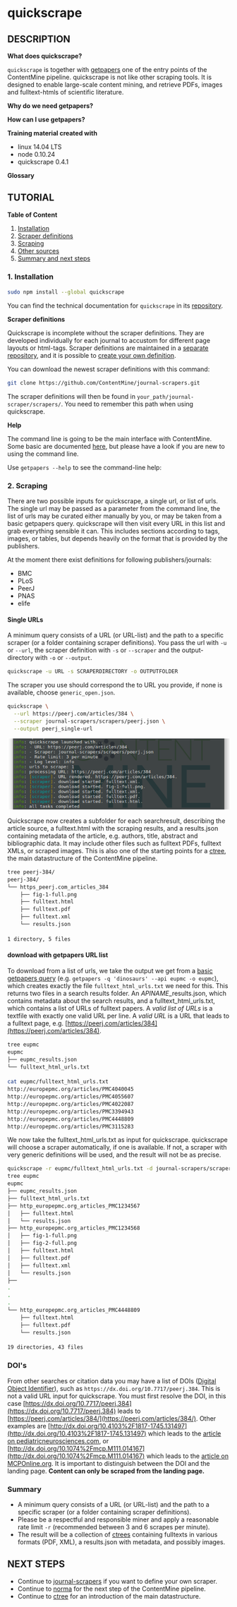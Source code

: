 # quickscrape

## DESCRIPTION
**What does quickscrape?**

`quickscrape` is together with [getpapers](../getpapers/getpapers-tutorial.md) one of the entry points of the ContentMine pipeline. quickscrape is not like other scraping tools. It is designed to enable large-scale content mining, and retrieve PDFs, images and fulltext-htmls of scientific literature.

**Why do we need getpapers?**


**How can I use getpapers?**

**Training material created with**
- linux 14.04 LTS
- node 0.10.24
- quickscrape 0.4.1

**Glossary**

## TUTORIAL
**Table of Content**
1. [Installation](#installation)
2. [Scraper definitions](#scraper-definitions)
3. [Scraping](#scraping)
4. [Other sources](#other-sources)
5. [Summary and next steps](#summary-and-next-steps)


### 1. Installation

```bash
sudo npm install --global quickscrape
```

You can find the technical documentation for `quickscrape` in its [repository](../quickscrape/).

**Scraper definitions**

Quickscrape is incomplete without the scraper definitions. They are developed individually for each journal to accustom for different page layouts or html-tags. Scraper definitions are maintained in a [separate repository](https://github.com/ContentMine/journal-scrapers.git), and it is possible to [create your own definition](../journal-scrapers/journal-scrapers-tutorial.md).

You can download the newest scraper definitions with this command:
```bash
git clone https://github.com/ContentMine/journal-scrapers.git
```

The scraper definitions will then be found in `your_path/journal-scraper/scrapers/`. You need to remember this path when using quickscrape. 

**Help**


The command line is going to be the main interface with ContentMine. Some basic are documented [here](../shell/), but please have a look if you are new to using the command line.

Use `getpapers --help` to see the command-line help:

### 2. Scraping

There are two possible inputs for quickscrape, a single url, or list of urls. The single url may be passed as a parameter from the command line, the list of urls may be curated either manually by you, or may be taken from a basic getpapers query. quickscrape will then visit every URL in this list and grab everything sensible it can. This includes sections according to tags, images, or tables, but depends heavily on the format that is provided by the publishers. 

At the moment there exist definitions for following publishers/journals:
* BMC
* PLoS
* PeerJ
* PNAS
* elife

#### Single URLs

A minimum query consists of a URL (or URL-list) and the path to a specific scraper (or a folder containing scraper definitions). You pass the url with ```-u``` or ```--url```, the scraper definition with ```-s``` or ```--scraper``` and the output-directory with ```-o``` or ```--output```.

```bash
quickscrape -u URL -s SCRAPERDIRECTORY -o OUTPUTFOLDER
```

The scraper you use should correspond the to URL you provide, if none is available, choose `generic_open.json`.

```bash
quickscrape \
  --url https://peerj.com/articles/384 \
  --scraper journal-scrapers/scrapers/peerj.json \
  --output peerj_single-url
```

![quickscrape-url](../../resources/images/software/quickscrape/quickscrape-url.png)

Quickscrape now creates a subfolder for each searchresult, describing the article source, a fulltext.html with the scraping results, and a results.json containing metadata of the article, e.g. authors, title, abstract and bibliographic data. It may include other files such as fulltext PDFs, fulltext XMLs, or scraped images.  This is also one of the starting points for a [ctree](../ctree-introduction.md), the main datastructure of the ContentMine pipeline.

```bash
tree peerj-384/
peerj-384/
└── https_peerj.com_articles_384
    ├── fig-1-full.png
    ├── fulltext.html
    ├── fulltext.pdf
    ├── fulltext.xml
    └── results.json

1 directory, 5 files
```

#### download with getpapers URL list

To download from a list of urls, we take the output we get from a [basic getpapers query](../getpapers/getpapers-tutorial.md#construct-a-simple-query_and-compare-results) (e.g. ```getpapers -q 'dinosaurs' --api eupmc -o eupmc```), which creates exactly the file ```fulltext_html_urls.txt``` we need for this. This returns two files in a search results folder. An *APINAME*_results.json, which contains metadata about the search results, and a fulltext_html_urls.txt, which contains a list of URLs of fulltext papers. A *valid list of URLs* is a textfile with exactly one valid URL per line. A *valid URL* is a URL that leads to a fulltext page, e.g. [https://peerj.com/articles/384](https://peerj.com/articles/384). 

```bash
tree eupmc
eupmc
├── eupmc_results.json
└── fulltext_html_urls.txt

cat eupmc/fulltext_html_urls.txt 
http://europepmc.org/articles/PMC4040045
http://europepmc.org/articles/PMC4055607
http://europepmc.org/articles/PMC4022087
http://europepmc.org/articles/PMC3394943
http://europepmc.org/articles/PMC4448809
http://europepmc.org/articles/PMC3115283
```

We now take the fulltext_html_urls.txt as input for quickscrape. quickscrape will choose a scraper automatically, if one is available. If not, a scraper with very generic definitions will be used, and the result will not be as precise.

```bash
quickscrape -r eupmc/fulltext_html_urls.txt -d journal-scrapers/scrapers/ -o eupmc
tree eupmc
eupmc
├── eupmc_results.json
├── fulltext_html_urls.txt
├── http_europepmc.org_articles_PMC1234567
│   ├── fulltext.html
│   └── results.json
├── http_europepmc.org_articles_PMC1234568
│   ├── fig-1-full.png
│   ├── fig-2-full.png
│   ├── fulltext.html
│   ├── fulltext.pdf
│   ├── fulltext.xml
│   └── results.json
├──
.
.
.
└── http_europepmc.org_articles_PMC4448809
    ├── fulltext.html
    ├── fulltext.pdf
    └── results.json

19 directories, 43 files

```

### DOI's

From other searches or citation data you may have a list of DOIs ([Digital Object Identifier](https://en.wikipedia.org/wiki/Digital_object_identifier)), such as ```https://dx.doi.org/10.7717/peerj.384```. This is not a valid URL input for quickscrape. You must first resolve the DOI, in this case [https://dx.doi.org/10.7717/peerj.384](https://dx.doi.org/10.7717/peerj.384) leads to [https://peerj.com/articles/384/](https://peerj.com/articles/384/). Other examples are [http://dx.doi.org/10.4103%2F1817-1745.131497](http://dx.doi.org/10.4103%2F1817-1745.131497) which leads to the [article on pediatricneurosciences.com](http://www.pediatricneurosciences.com/article.asp?issn=1817-1745;year=2014;volume=9;issue=1;spage=79;epage=81;aulast=Vitaliti), or [http://dx.doi.org/10.1074%2Fmcp.M111.014167](http://dx.doi.org/10.1074%2Fmcp.M111.014167) which leads to the [article on MCPOnline.org](http://www.mcponline.org/content/11/7/M111.014167). It is important to distinguish between the DOI and the landing page. **Content can only be scraped from the landing page.**

### Summary

* A minimum query consists of a URL (or URL-list) and the path to a specific scraper (or a folder containing scraper definitions).
* Please be a respectful and responsible miner and apply a reasonable rate limit `-r` (recommended between 3 and 6 scrapes per minute).
* The result will be a collection of [ctrees](../ctree/ctree-overview.md) containing fulltexts in various formats (PDF, XML), a results.json with metadata, and possibly images.

## NEXT STEPS

* Continue to [journal-scrapers](../journal-scrapers/journal-scrapers-tutorial.md) if you want to define your own scraper.
* Continue to [norma](../norma/norma-tutorial.md) for the next step of the ContentMine pipeline.
* Continue to [ctree](../ctree/ctree-overview.md) for an introduction of the main datastructure.

